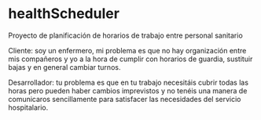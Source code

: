 # healthScheduler
Proyecto de planificación de horarios de trabajo entre personal sanitario

Cliente: soy un enfermero, mi problema es que no hay organización entre mis compañeros y yo a la hora de cumplir con horarios de guardia, sustituir bajas y en general cambiar turnos.

Desarrollador: tu problema es que en tu trabajo necesitáis cubrir todas las horas pero pueden haber cambios imprevistos y no tenéis una manera de comunicaros sencillamente para satisfacer las necesidades del servicio hospitalario.